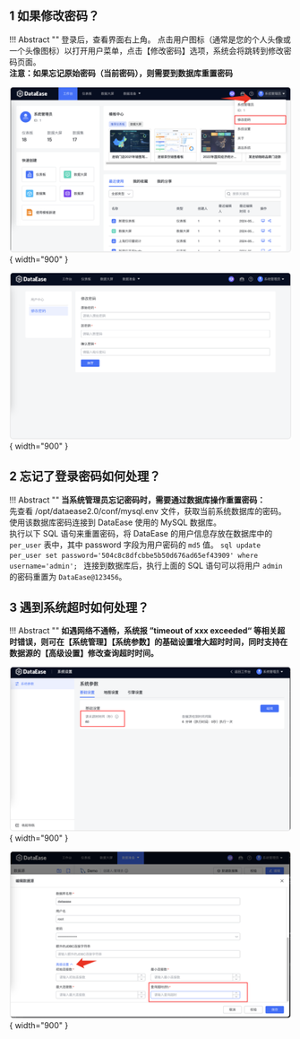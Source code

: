 ## 1 如果修改密码？

!!! Abstract ""
    登录后，查看界面右上角。 点击用户图标（通常是您的个人头像或一个头像图标）以打开用户菜单，点击【修改密码】选项，系统会将跳转到修改密码页面。  
    **注意：如果忘记原始密码（当前密码），则需要到数据库重置密码**

![调整超时时间](../newimg/修改密码入口.png){ width="900" }

![调整超时时间](../newimg/修改密码界面.png){ width="900" }


## 2 忘记了登录密码如何处理？

!!! Abstract ""
    **当系统管理员忘记密码时，需要通过数据库操作重置密码：**  
    先查看 /opt/dataease2.0/conf/mysql.env 文件，获取当前系统数据库的密码。 使用该数据库密码连接到 DataEase 使用的 MySQL 数据库。  
    执行以下 SQL 语句来重置密码，将 DataEase 的用户信息存放在数据库中的 `per_user` 表中，其中 password 字段为用户密码的 `md5` 值。
    ```sql
    update per_user set password='504c8c8dfcbbe5b50d676ad65ef43909' where username='admin';
    ```
    连接到数据库后，执行上面的 SQL 语句可以将用户 `admin` 的密码重置为 `DataEase@123456`。

## 3 遇到系统超时如何处理？

!!! Abstract ""
    **如遇网络不通畅，系统报 ”timeout of xxx exceeded“ 等相关超时错误，则可在【系统管理】【系统参数】的基础设置增大超时时间，同时支持在数据源的【高级设置】修改查询超时时间。**

![调整超时时间](../newimg/调整超时时间.png){ width="900" }

![调整超时时间](../newimg/设置超时时间2.png){ width="900" }
